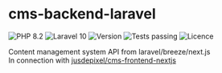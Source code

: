 # cms-backend-laravel
![PHP 8.2](https://img.shields.io/badge/PHP-8.2-blue)
![Laravel 10](https://img.shields.io/badge/Laravel-v10-red)
![Version](https://img.shields.io/badge/Version-dev--0.0.1-yellowgreen)
![Tests passing](https://img.shields.io/badge/Tests-passing-brightgreen)
![Licence](https://img.shields.io/badge/Licence-CC%20BY--NC--SA%204.0-yellow)

Content management system API from laravel/breeze/next.js  
In connection with [jusdepixel/cms-frontend-nextjs](https://github.com/jusdepixel/cms-frontend-nextjs)
